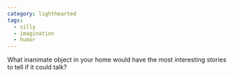 ```yaml
---
category: lighthearted
tags:
  - silly
  - imagination
  - humor
---
```


What inanimate object in your home would have the most interesting stories to tell if it could talk?
